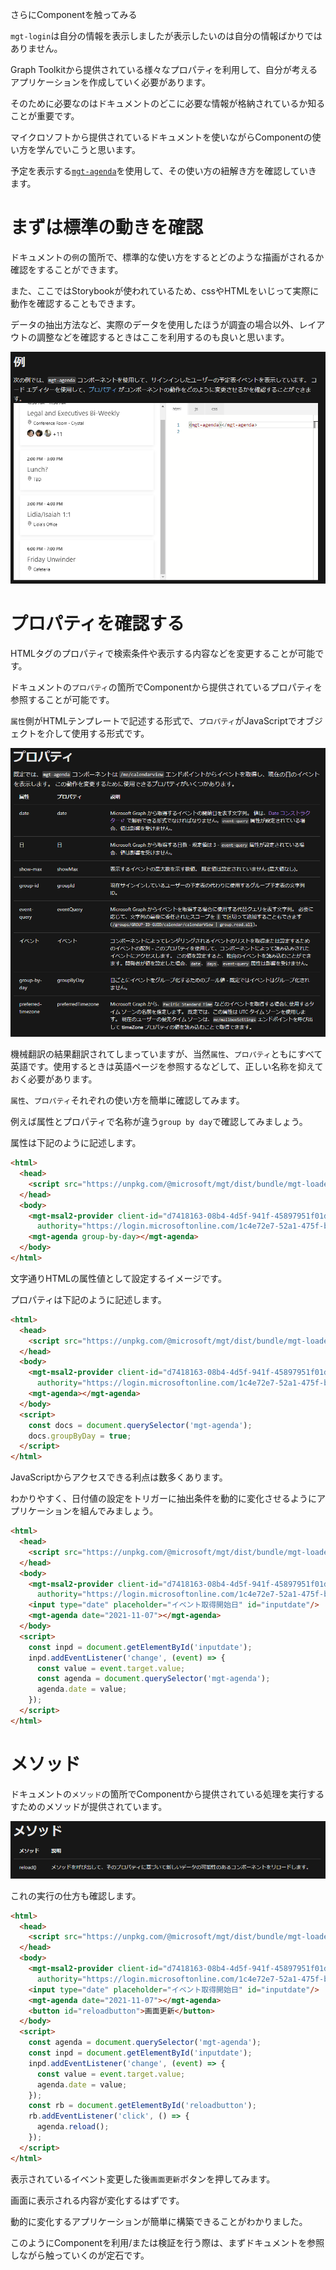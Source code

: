 
さらにComponentを触ってみる

`mgt-login`は自分の情報を表示しましたが表示したいのは自分の情報ばかりではありません。

Graph Toolkitから提供されている様々なプロパティを利用して、自分が考えるアプリケーションを作成していく必要があります。

そのために必要なのはドキュメントのどこに必要な情報が格納されているか知ることが重要です。

マイクロソフトから提供されているドキュメントを使いながらComponentの使い方を学んでいこうと思います。

予定を表示する[`mgt-agenda`](https://docs.microsoft.com/ja-jp/graph/toolkit/components/agenda)を使用して、その使い方の紐解き方を確認していきます。

# まずは標準の動きを確認

ドキュメントの`例`の箇所で、標準的な使い方をするとどのような描画がされるか確認をすることができます。

また、ここではStorybookが使われているため、cssやHTMLをいじって実際に動作を確認することもできます。

データの抽出方法など、実際のデータを使用したほうが調査の場合以外、レイアウトの調整などを確認するときはここを利用するのも良いと思います。

![](./.attachments/5/2021-11-27-22-31-01.png)

# プロパティを確認する

HTMLタグのプロパティで検索条件や表示する内容などを変更することが可能です。

ドキュメントの`プロパティ`の箇所でComponentから提供されているプロパティを参照することが可能です。

`属性`側がHTMLテンプレートで記述する形式で、`プロパティ`がJavaScriptでオブジェクトを介して使用する形式です。

![](./.attachments/5/2021-11-27-23-11-59.png)

機械翻訳の結果翻訳されてしまっていますが、当然`属性`、`プロパティ`ともにすべて英語です。使用するときは英語ページを参照するなどして、正しい名称を抑えておく必要があります。

`属性`、`プロパティ`それぞれの使い方を簡単に確認してみます。

例えば属性とプロパティで名称が違う`group by day`で確認してみましょう。

属性は下記のように記述します。

``` html
<html>
  <head>
    <script src="https://unpkg.com/@microsoft/mgt/dist/bundle/mgt-loader.js"></script>
  </head>
  <body>
    <mgt-msal2-provider client-id="d7418163-08b4-4d5f-941f-45897951f01d"
      authority="https://login.microsoftonline.com/1c4e72e7-52a1-475f-b469-0d4fbf3eae2e/"></mgt-msal2-provider>
    <mgt-agenda group-by-day></mgt-agenda>
  </body>
</html>
```

文字通りHTMLの属性値として設定するイメージです。

プロパティは下記のように記述します。

``` html
<html>
  <head>
    <script src="https://unpkg.com/@microsoft/mgt/dist/bundle/mgt-loader.js"></script>
  </head>
  <body>
    <mgt-msal2-provider client-id="d7418163-08b4-4d5f-941f-45897951f01d"
      authority="https://login.microsoftonline.com/1c4e72e7-52a1-475f-b469-0d4fbf3eae2e/"></mgt-msal2-provider>
    <mgt-agenda></mgt-agenda>
  </body>
  <script>
    const docs = document.querySelector('mgt-agenda');
    docs.groupByDay = true;
  </script>
</html>
```

JavaScriptからアクセスできる利点は数多くあります。

わかりやすく、日付値の設定をトリガーに抽出条件を動的に変化させるようにアプリケーションを組んでみましょう。

``` html
<html>
  <head>
    <script src="https://unpkg.com/@microsoft/mgt/dist/bundle/mgt-loader.js"></script>
  </head>
  <body>
    <mgt-msal2-provider client-id="d7418163-08b4-4d5f-941f-45897951f01d"
      authority="https://login.microsoftonline.com/1c4e72e7-52a1-475f-b469-0d4fbf3eae2e/"></mgt-msal2-provider>
    <input type="date" placeholder="イベント取得開始日" id="inputdate"/>
    <mgt-agenda date="2021-11-07"></mgt-agenda>
  </body>
  <script>
    const inpd = document.getElementById('inputdate');
    inpd.addEventListener('change', (event) => {
      const value = event.target.value;
      const agenda = document.querySelector('mgt-agenda');
      agenda.date = value;
    });
  </script>
</html>
```

# メソッド

ドキュメントの`メソッド`の箇所でComponentから提供されている処理を実行するすためのメソッドが提供されています。

![](./.attachments/5/2021-11-27-23-21-29.png)

これの実行の仕方も確認します。

``` html
<html>
  <head>
    <script src="https://unpkg.com/@microsoft/mgt/dist/bundle/mgt-loader.js"></script>
  </head>
  <body>
    <mgt-msal2-provider client-id="d7418163-08b4-4d5f-941f-45897951f01d"
      authority="https://login.microsoftonline.com/1c4e72e7-52a1-475f-b469-0d4fbf3eae2e/"></mgt-msal2-provider>
    <input type="date" placeholder="イベント取得開始日" id="inputdate"/>
    <mgt-agenda date="2021-11-07"></mgt-agenda>
    <button id="reloadbutton">画面更新</button>
  </body>
  <script>
    const agenda = document.querySelector('mgt-agenda');
    const inpd = document.getElementById('inputdate');
    inpd.addEventListener('change', (event) => {
      const value = event.target.value;
      agenda.date = value;
    });
    const rb = document.getElementById('reloadbutton');
    rb.addEventListener('click', () => {
      agenda.reload();
    });
  </script>
</html>
```

表示されているイベント変更した後`画面更新`ボタンを押してみます。

画面に表示される内容が変化するはずです。

動的に変化するアプリケーションが簡単に構築できることがわかりました。

このようにComponentを利用/または検証を行う際は、まずドキュメントを参照しながら触っていくのが定石です。